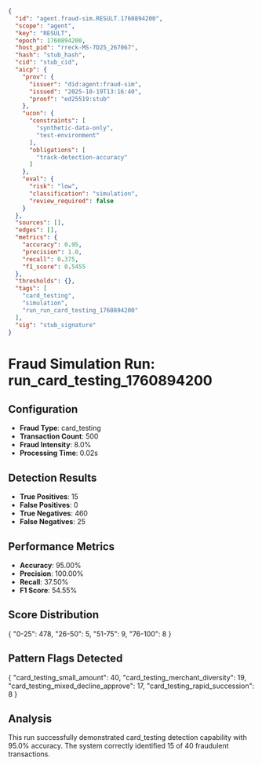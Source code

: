 ```json
{
  "id": "agent.fraud-sim.RESULT.1760894200",
  "scope": "agent",
  "key": "RESULT",
  "epoch": 1760894200,
  "host_pid": "rreck-MS-7D25_267067",
  "hash": "stub_hash",
  "cid": "stub_cid",
  "aicp": {
    "prov": {
      "issuer": "did:agent:fraud-sim",
      "issued": "2025-10-19T13:16:40",
      "proof": "ed25519:stub"
    },
    "ucon": {
      "constraints": [
        "synthetic-data-only",
        "test-environment"
      ],
      "obligations": [
        "track-detection-accuracy"
      ]
    },
    "eval": {
      "risk": "low",
      "classification": "simulation",
      "review_required": false
    }
  },
  "sources": [],
  "edges": [],
  "metrics": {
    "accuracy": 0.95,
    "precision": 1.0,
    "recall": 0.375,
    "f1_score": 0.5455
  },
  "thresholds": {},
  "tags": [
    "card_testing",
    "simulation",
    "run_run_card_testing_1760894200"
  ],
  "sig": "stub_signature"
}
```

# Fraud Simulation Run: run_card_testing_1760894200

## Configuration
- **Fraud Type**: card_testing
- **Transaction Count**: 500
- **Fraud Intensity**: 8.0%
- **Processing Time**: 0.02s

## Detection Results
- **True Positives**: 15
- **False Positives**: 0
- **True Negatives**: 460
- **False Negatives**: 25

## Performance Metrics
- **Accuracy**: 95.00%
- **Precision**: 100.00%
- **Recall**: 37.50%
- **F1 Score**: 54.55%

## Score Distribution
{
  "0-25": 478,
  "26-50": 5,
  "51-75": 9,
  "76-100": 8
}

## Pattern Flags Detected
{
  "card_testing_small_amount": 40,
  "card_testing_merchant_diversity": 19,
  "card_testing_mixed_decline_approve": 17,
  "card_testing_rapid_succession": 8
}

## Analysis
This run successfully demonstrated card_testing detection capability with 95.0% accuracy.
The system correctly identified 15 of 40 fraudulent transactions.
